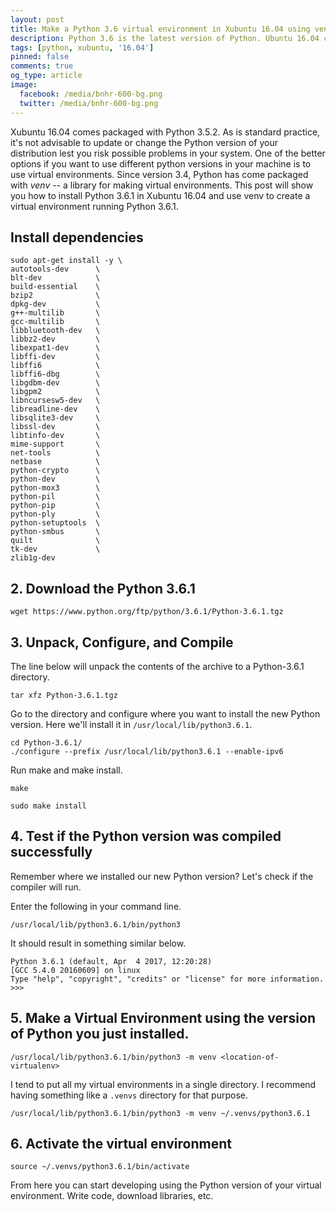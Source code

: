 ```yaml
---
layout: post
title: Make a Python 3.6 virtual environment in Xubuntu 16.04 using venv
description: Python 3.6 is the latest version of Python. Ubuntu 16.04 comes packaged with an earlier version. Learn how to install Python 3.6 on Xubuntu 16.04 and make a virtual environment using venv.
tags: [python, xubuntu, '16.04']
pinned: false
comments: true
og_type: article
image:
  facebook: /media/bnhr-600-bg.png
  twitter: /media/bnhr-600-bg.png
---
```


Xubuntu 16.04 comes packaged with Python 3.5.2. As is standard practice, it's not advisable to update or change the Python version of your distribution lest you risk possible problems in your system. One of the better options if you want to use different python versions in your machine is to use virtual environments. Since version 3.4, Python has come packaged with *venv* -- a library for making virtual environments. This post will show you how to install Python 3.6.1 in Xubuntu 16.04 and use venv to create a virtual environment running Python 3.6.1.

## Install dependencies
```shell
sudo apt-get install -y \
autotools-dev      \
blt-dev            \
build-essential    \
bzip2              \
dpkg-dev           \
g++-multilib       \
gcc-multilib       \
libbluetooth-dev   \
libbz2-dev         \
libexpat1-dev      \
libffi-dev         \
libffi6            \
libffi6-dbg        \
libgdbm-dev        \
libgpm2            \
libncursesw5-dev   \
libreadline-dev    \
libsqlite3-dev     \
libssl-dev         \
libtinfo-dev       \
mime-support       \
net-tools          \
netbase            \
python-crypto      \
python-dev         \
python-mox3        \
python-pil         \
python-pip         \
python-ply         \
python-setuptools  \
python-smbus       \
quilt              \
tk-dev             \
zlib1g-dev
```

## 2. Download the Python 3.6.1
```shell
wget https://www.python.org/ftp/python/3.6.1/Python-3.6.1.tgz
```

## 3. Unpack, Configure, and Compile
The line below will unpack the contents of the archive to a Python-3.6.1 directory.

```shell
tar xfz Python-3.6.1.tgz
```

Go to the directory and configure where you want to install the new Python version. Here we'll install it in ```/usr/local/lib/python3.6.1```.

```shell
cd Python-3.6.1/
./configure --prefix /usr/local/lib/python3.6.1 --enable-ipv6
```

Run make and make install.

```shell
make
```

```shell
sudo make install
```

## 4. Test if the Python version was compiled successfully
Remember where we installed our new Python version? Let's check if the compiler will run.

Enter the following in your command line.

```shell
/usr/local/lib/python3.6.1/bin/python3
```

It should result in something similar below.

```shell
Python 3.6.1 (default, Apr  4 2017, 12:20:28)
[GCC 5.4.0 20160609] on linux
Type "help", "copyright", "credits" or "license" for more information.
>>>
```

## 5. Make a Virtual Environment using the version of Python you just installed.
```shell
/usr/local/lib/python3.6.1/bin/python3 -m venv <location-of-virtualenv>
```

I tend to put all my virtual environments in a single directory. I recommend having something like a ```.venvs``` directory for that purpose.

```shell
/usr/local/lib/python3.6.1/bin/python3 -m venv ~/.venvs/python3.6.1
```

## 6. Activate the virtual environment
```shell
source ~/.venvs/python3.6.1/bin/activate
```

From here you can start developing using the Python version of your virtual environment. Write code, download libraries, etc.
